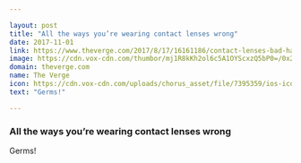 ```yaml
---

layout: post
title: "All the ways you’re wearing contact lenses wrong"
date: 2017-11-01
link: https://www.theverge.com/2017/8/17/16161186/contact-lenses-bad-habits-eye-infections-cdc
image: https://cdn.vox-cdn.com/thumbor/mj1R8kKh2ol6c5A1OYScxzQ5bP0=/0x292:2040x1360/fit-in/1200x630/cdn.vox-cdn.com/uploads/chorus_asset/file/9067537/jbareham_170817_1926_0038.jpg
domain: theverge.com
name: The Verge
icon: https://cdn.vox-cdn.com/uploads/chorus_asset/file/7395359/ios-icon.0.png
text: "Germs!"

---
```


### All the ways you’re wearing contact lenses wrong

Germs!